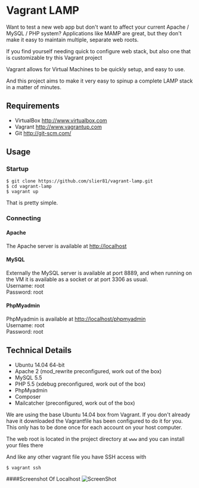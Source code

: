 Vagrant LAMP
============

Want to test a new web app but don't want to affect your current Apache / MySQL / PHP system?
Applications like MAMP are great, but they don't make it easy to maintain multiple, separate
web roots.

If you find yourself needing quick to configure web stack, but also one that is customizable try this Vagrant project

Vagrant allows for Virtual Machines to be quickly setup, and easy to use.

And this project aims to make it very easy to spinup a complete LAMP stack in a matter of minutes.

Requirements
------------
* VirtualBox <http://www.virtualbox.com>
* Vagrant <http://www.vagrantup.com>
* Git <http://git-scm.com/>

Usage
-----

### Startup
	$ git clone https://github.com/slier81/vagrant-lamp.git
	$ cd vagrant-lamp
	$ vagrant up

That is pretty simple.

### Connecting

#### Apache
The Apache server is available at <http://localhost>

#### MySQL
Externally the MySQL server is available at port 8889, and when running on the VM it is available as a socket or at port 3306 as usual.  
Username: root  
Password: root

#### PhpMyadmin
PhpMyadmin is available at <http://localhost/phpmyadmin>  
Username: root  
Password: root

Technical Details
-----------------
* Ubuntu 14.04 64-bit
* Apache 2 (mod_rewrite preconfigured, work out of the box)
* MySQL 5.5
* PHP 5.5 (xdebug preconfigured, work out of the box)
* PhpMyadmin
* Composer
* Mailcatcher (preconfigured, work out of the box)

We are using the base Ubuntu 14.04 box from Vagrant. If you don't already have it downloaded
the Vagrantfile has been configured to do it for you. This only has to be done once
for each account on your host computer.

The web root is located in the project directory at `www` and you can install your files there

And like any other vagrant file you have SSH access with

	$ vagrant ssh  

####Screenshot Of Localhost
![ScreenShot](http://i.imgur.com/EDHyAdM.png)
